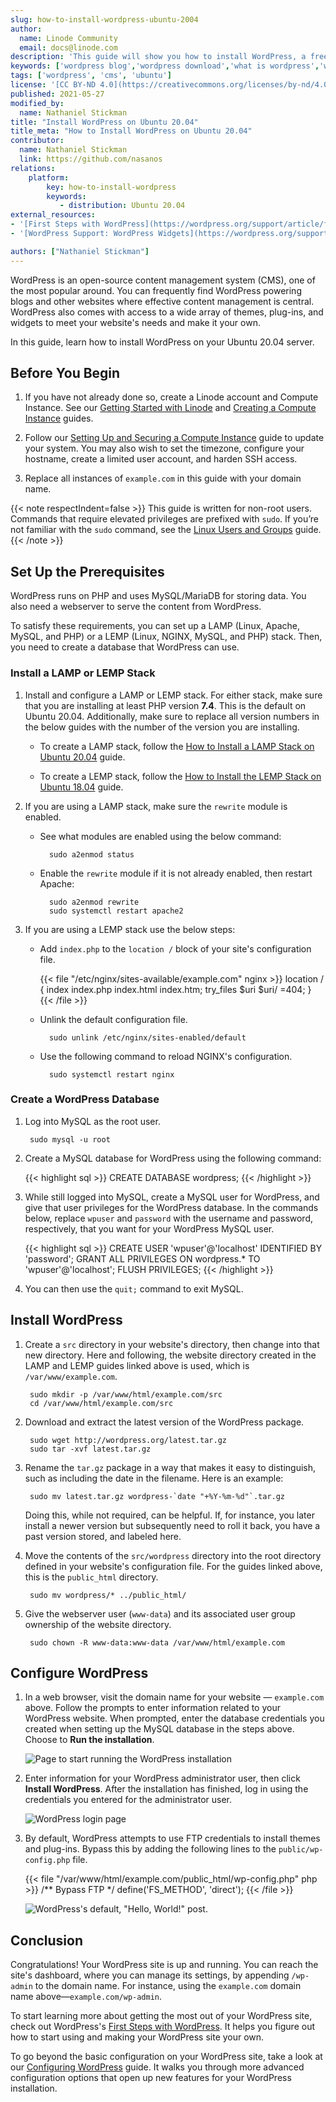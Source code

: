 ```yaml
---
slug: how-to-install-wordpress-ubuntu-2004
author:
  name: Linode Community
  email: docs@linode.com
description: 'This guide will show you how to install WordPress, a free and open-source content management system commonly used for blogs, on Ubuntu 20.04.'
keywords: ['wordpress blog','wordpress download','what is wordpress','wordpress hosting','content management system','cms']
tags: ['wordpress', 'cms', 'ubuntu']
license: '[CC BY-ND 4.0](https://creativecommons.org/licenses/by-nd/4.0)'
published: 2021-05-27
modified_by:
  name: Nathaniel Stickman
title: "Install WordPress on Ubuntu 20.04"
title_meta: "How to Install WordPress on Ubuntu 20.04"
contributor:
  name: Nathaniel Stickman
  link: https://github.com/nasanos
relations:
    platform:
        key: how-to-install-wordpress
        keywords:
           - distribution: Ubuntu 20.04
external_resources:
- '[First Steps with WordPress](https://wordpress.org/support/article/first-steps-with-wordpress/)'
- '[WordPress Support: WordPress Widgets](https://wordpress.org/support/article/wordpress-widgets/)'

authors: ["Nathaniel Stickman"]
---
```


WordPress is an open-source content management system (CMS), one of the most popular around. You can frequently find WordPress powering blogs and other websites where effective content management is central. WordPress also comes with access to a wide array of themes, plug-ins, and widgets to meet your website's needs and make it your own.

In this guide, learn how to install WordPress on your Ubuntu 20.04 server.

## Before You Begin

1.  If you have not already done so, create a Linode account and Compute Instance. See our [Getting Started with Linode](/docs/products/platform/get-started/) and [Creating a Compute Instance](/docs/products/compute/compute-instances/guides/create/) guides.

1.  Follow our [Setting Up and Securing a Compute Instance](/docs/products/compute/compute-instances/guides/set-up-and-secure/) guide to update your system. You may also wish to set the timezone, configure your hostname, create a limited user account, and harden SSH access.

1. Replace all instances of `example.com` in this guide with your domain name.

{{< note respectIndent=false >}}
This guide is written for non-root users. Commands that require elevated privileges are prefixed with `sudo`. If you’re not familiar with the `sudo` command, see the [Linux Users and Groups](/docs/guides/linux-users-and-groups/) guide.
{{< /note >}}

## Set Up the Prerequisites

WordPress runs on PHP and uses MySQL/MariaDB for storing data. You also need a webserver to serve the content from WordPress.

To satisfy these requirements, you can set up a LAMP (Linux, Apache, MySQL, and PHP) or a LEMP (Linux, NGINX, MySQL, and PHP) stack. Then, you need to create a database that WordPress can use.

### Install a LAMP or LEMP Stack

1. Install and configure a LAMP or LEMP stack. For either stack, make sure that you are installing at least PHP version **7.4**. This is the default on Ubuntu 20.04. Additionally, make sure to replace all version numbers in the below guides with the number of the version you are installing.

    - To create a LAMP stack, follow the [How to Install a LAMP Stack on Ubuntu 20.04](/docs/guides/how-to-install-a-lamp-stack-on-ubuntu-20-04/) guide.

    - To create a LEMP stack, follow the [How to Install the LEMP Stack on Ubuntu 18.04](/docs/guides/how-to-install-the-lemp-stack-on-ubuntu-18-04/) guide.

1. If you are using a LAMP stack, make sure the `rewrite` module is enabled.

    - See what modules are enabled using the below command:

            sudo a2enmod status

    - Enable the `rewrite` module if it is not already enabled, then restart Apache:

            sudo a2enmod rewrite
            sudo systemctl restart apache2

1. If you are using a LEMP stack use the below steps:

    - Add `index.php` to the `location /` block of your site's configuration file.

        {{< file "/etc/nginx/sites-available/example.com" nginx >}}
location / {
    index index.php index.html index.htm;
    try_files $uri $uri/ =404;
}
        {{< /file >}}

    - Unlink the default configuration file.

            sudo unlink /etc/nginx/sites-enabled/default

    - Use the following command to reload NGINX's configuration.

            sudo systemctl restart nginx

### Create a WordPress Database

1. Log into MySQL as the root user.

        sudo mysql -u root

1. Create a MySQL database for WordPress using the following command:

    {{< highlight sql >}}
CREATE DATABASE wordpress;
    {{< /highlight >}}

1. While still logged into MySQL, create a MySQL user for WordPress, and give that user privileges for the WordPress database. In the commands below, replace `wpuser` and `password` with the username and password, respectively, that you want for your WordPress MySQL user.

    {{< highlight sql >}}
CREATE USER 'wpuser'@'localhost' IDENTIFIED BY 'password';
GRANT ALL PRIVILEGES ON wordpress.* TO 'wpuser'@'localhost';
FLUSH PRIVILEGES;
    {{< /highlight >}}

1. You can then use the `quit;` command to exit MySQL.

## Install WordPress

1. Create a `src` directory in your website's directory, then change into that new directory. Here and following, the website directory created in the LAMP and LEMP guides linked above is used, which is `/var/www/example.com`.

        sudo mkdir -p /var/www/html/example.com/src
        cd /var/www/html/example.com/src

1. Download and extract the latest version of the WordPress package.

        sudo wget http://wordpress.org/latest.tar.gz
        sudo tar -xvf latest.tar.gz

1. Rename the `tar.gz` package in a way that makes it easy to distinguish, such as including the date in the filename. Here is an example:

        sudo mv latest.tar.gz wordpress-`date "+%Y-%m-%d"`.tar.gz

    Doing this, while not required, can be helpful. If, for instance, you later install a newer version but subsequently need to roll it back, you have a past version stored, and labeled here.

1. Move the contents of the `src/wordpress` directory into the root directory defined in your website's configuration file. For the guides linked above, this is the `public_html` directory.

        sudo mv wordpress/* ../public_html/

1. Give the webserver user (`www-data`) and its associated user group ownership of the website directory.

        sudo chown -R www-data:www-data /var/www/html/example.com

## Configure WordPress

1. In a web browser, visit the domain name for your website — `example.com` above. Follow the prompts to enter information related to your WordPress website. When prompted, enter the database credentials you created when setting up the MySQL database in the steps above. Choose to **Run the installation**.

    ![Page to start running the WordPress installation](wordpress-installation-page.png)

1. Enter information for your WordPress administrator user, then click **Install WordPress**. After the installation has finished, log in using the credentials you entered for the administrator user.

    ![WordPress login page](wordpress-login-page.png)

1. By default, WordPress attempts to use FTP credentials to install themes and plug-ins. Bypass this by adding the following lines to the `public/wp-config.php` file.

    {{< file "/var/www/html/example.com/public_html/wp-config.php" php >}}
/** Bypass FTP */
define('FS_METHOD', 'direct');
    {{< /file >}}

    ![WordPress's default, "Hello, World!" post.](wordpress-default-post.png)

## Conclusion

Congratulations! Your WordPress site is up and running. You can reach the site's dashboard, where you can manage its settings, by appending `/wp-admin` to the domain name. For instance, using the `example.com` domain name above—`example.com/wp-admin`.

To start learning more about getting the most out of your WordPress site, check out WordPress's [First Steps with WordPress](https://wordpress.org/support/article/first-steps-with-wordpress/). It helps you figure out how to start using and making your WordPress site your own.

To go beyond the basic configuration on your WordPress site, take a look at our [Configuring WordPress](/docs/guides/configuring-wordpress/) guide. It walks you through more advanced configuration options that open up new features for your WordPress installation.
